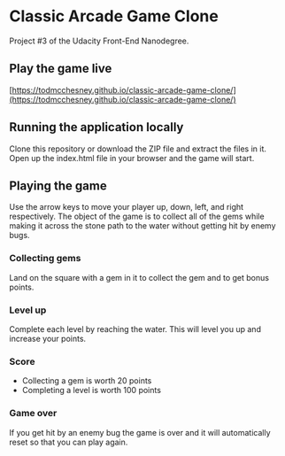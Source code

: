 # Classic Arcade Game Clone

Project #3 of the Udacity Front-End Nanodegree.

## Play the game live

[https://todmcchesney.github.io/classic-arcade-game-clone/](https://todmcchesney.github.io/classic-arcade-game-clone/)

## Running the application locally

Clone this repository or download the ZIP file and extract the files in
it. Open up the index.html file in your browser and the game will start.

## Playing the game

Use the arrow keys to move your player up, down, left, and right
respectively. The object of the game is to collect all of the gems while
making it across the stone path to the water without getting hit by
enemy bugs.

### Collecting gems

Land on the square with a gem in it to collect the gem and to get bonus
points.

### Level up

Complete each level by reaching the water. This will level you up and
increase your points.

### Score

* Collecting a gem is worth 20 points
* Completing a level is worth 100 points

### Game over

If you get hit by an enemy bug the game is over and it will
automatically reset so that you can play again.
